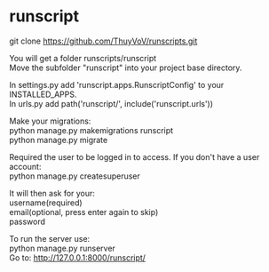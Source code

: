 # runscript
git clone https://github.com/ThuyVoV/runscripts.git <br>

You will get a folder runscripts/runscript<br>
Move the subfolder "runscript" into your project base directory.

In settings.py add 'runscript.apps.RunscriptConfig' to your INSTALLED_APPS.<br>
In urls.py add path('runscript/', include('runscript.urls')) <br>

Make your migrations:<br>
python manage.py makemigrations runscript<br>
python manage.py migrate<br>

Required the user to be logged in to access. If you don't have a user account:<br>
python manage.py createsuperuser<br>

It will then ask for your:<br>
username(required)<br>
email(optional, press enter again to skip)<br>
password<br>

To run the server use:<br>
python manage.py runserver<br>
Go to: http://127.0.0.1:8000/runscript/


